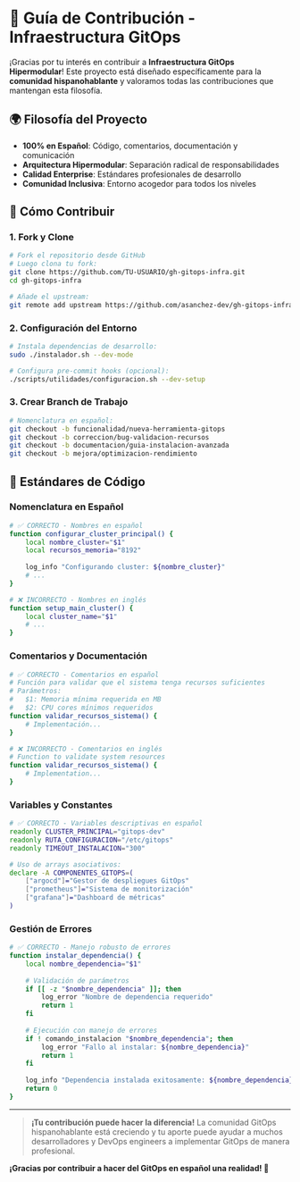 # 🤝 Guía de Contribución - Infraestructura GitOps

¡Gracias por tu interés en contribuir a **Infraestructura GitOps Hipermodular**! Este proyecto está diseñado específicamente para la **comunidad hispanohablante** y valoramos todas las contribuciones que mantengan esta filosofía.

## 🌍 **Filosofía del Proyecto**

- **100% en Español**: Código, comentarios, documentación y comunicación
- **Arquitectura Hipermodular**: Separación radical de responsabilidades
- **Calidad Enterprise**: Estándares profesionales de desarrollo
- **Comunidad Inclusiva**: Entorno acogedor para todos los niveles

## 🚀 **Cómo Contribuir**

### **1. Fork y Clone**
```bash
# Fork el repositorio desde GitHub
# Luego clona tu fork:
git clone https://github.com/TU-USUARIO/gh-gitops-infra.git
cd gh-gitops-infra

# Añade el upstream:
git remote add upstream https://github.com/asanchez-dev/gh-gitops-infra.git
```

### **2. Configuración del Entorno**
```bash
# Instala dependencias de desarrollo:
sudo ./instalador.sh --dev-mode

# Configura pre-commit hooks (opcional):
./scripts/utilidades/configuracion.sh --dev-setup
```

### **3. Crear Branch de Trabajo**
```bash
# Nomenclatura en español:
git checkout -b funcionalidad/nueva-herramienta-gitops
git checkout -b correccion/bug-validacion-recursos
git checkout -b documentacion/guia-instalacion-avanzada
git checkout -b mejora/optimizacion-rendimiento
```

## 📝 **Estándares de Código**

### **Nomenclatura en Español**
```bash
# ✅ CORRECTO - Nombres en español
function configurar_cluster_principal() {
    local nombre_cluster="$1"
    local recursos_memoria="8192"
    
    log_info "Configurando cluster: ${nombre_cluster}"
    # ...
}

# ❌ INCORRECTO - Nombres en inglés
function setup_main_cluster() {
    local cluster_name="$1"
    # ...
}
```

### **Comentarios y Documentación**
```bash
# ✅ CORRECTO - Comentarios en español
# Función para validar que el sistema tenga recursos suficientes
# Parámetros:
#   $1: Memoria mínima requerida en MB
#   $2: CPU cores mínimos requeridos
function validar_recursos_sistema() {
    # Implementación...
}

# ❌ INCORRECTO - Comentarios en inglés
# Function to validate system resources
function validar_recursos_sistema() {
    # Implementation...
}
```

### **Variables y Constantes**
```bash
# ✅ CORRECTO - Variables descriptivas en español
readonly CLUSTER_PRINCIPAL="gitops-dev"
readonly RUTA_CONFIGURACION="/etc/gitops"
readonly TIMEOUT_INSTALACION="300"

# Uso de arrays asociativos:
declare -A COMPONENTES_GITOPS=(
    ["argocd"]="Gestor de despliegues GitOps"
    ["prometheus"]="Sistema de monitorización"
    ["grafana"]="Dashboard de métricas"
)
```

### **Gestión de Errores**
```bash
# ✅ CORRECTO - Manejo robusto de errores
function instalar_dependencia() {
    local nombre_dependencia="$1"
    
    # Validación de parámetros
    if [[ -z "$nombre_dependencia" ]]; then
        log_error "Nombre de dependencia requerido"
        return 1
    fi
    
    # Ejecución con manejo de errores
    if ! comando_instalacion "$nombre_dependencia"; then
        log_error "Fallo al instalar: ${nombre_dependencia}"
        return 1
    fi
    
    log_info "Dependencia instalada exitosamente: ${nombre_dependencia}"
    return 0
}
```

---

> **¡Tu contribución puede hacer la diferencia!** La comunidad GitOps hispanohablante está creciendo y tu aporte puede ayudar a muchos desarrolladores y DevOps engineers a implementar GitOps de manera profesional.

**¡Gracias por contribuir a hacer del GitOps en español una realidad! 🚀**

